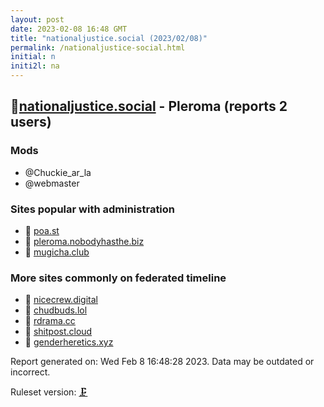 ```yaml
---
layout: post
date: 2023-02-08 16:48 GMT
title: "nationaljustice.social (2023/02/08)"
permalink: /nationaljustice-social.html
initial: n
initi2l: na
---
```


## 🐘[nationaljustice.social](https://nationaljustice.social) - Pleroma (reports 2 users)

### Mods
 * @Chuckie_ar_la
 * @webmaster

### Sites popular with administration

* 🧸 [poa.st](/poa-st.html)
* 🐘 [pleroma.nobodyhasthe.biz](/pleroma-nobodyhasthe-biz.html)
* 🐘 [mugicha.club](/mugicha-club.html)

### More sites commonly on federated timeline

* 🧸 [nicecrew.digital](/nicecrew-digital.html)
* 🧸 [chudbuds.lol](/chudbuds-lol.html)
* 🧸 [rdrama.cc](/rdrama-cc.html)
* 🧸 [shitpost.cloud](/shitpost-cloud.html)
* 🐘 [genderheretics.xyz](/genderheretics-xyz.html)

Report generated on: Wed Feb  8 16:48:28 2023. Data may be outdated or incorrect.

Ruleset version: [🗜](/version-clamp)
